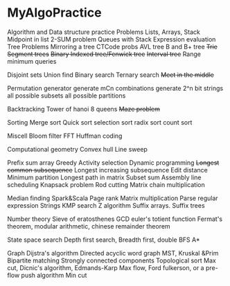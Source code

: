 # MyAlgoPractice
Algorithm and Data structure practice Problems
Lists, Arrays, Stack
	Midpoint in list
	2-SUM problem
	Queues with Stack
	Expression evaluation
Tree Problems
	Mirroring a tree
	CTCode probs
AVL tree
B and B+ tree
~~Trie~~
~~Segment trees~~
~~Binary Indexed tree/Fenwick tree~~
~~Interval tree~~
Range minimum queries

Disjoint sets
Union find
Binary search
Ternary search
~~Meet in the middle~~

Permutation generator
generate mCn combinations
generate 2^n bit strings
all possible subsets
all possible partitions

Backtracking
	 Tower of hanoi
	 8 queens
	 ~~Maze problem~~

Sorting
	Merge sort
	Quick sort
	selection sort
	radix sort
	count sort

Miscell
	Bloom filter
	FFT
	Huffman coding

Computational geometry
	Convex hull
	Line sweep

Prefix sum array
Greedy
	Activity selection
Dynamic programming
	~~Longest common subsequence~~
	Longest increasing subsequence
	Edit distance
	Minimum partition
	Longest path in matrix
	Subset sum
	Assembly line scheduling
	Knapsack problem
	Rod cutting
	Matrix chain multiplication

Median finding
Spark&Scala
	Page rank
	Matrix multiplication
Parse regular expression
Strings
	KMP search
	Z algorithm
	Suffix arrays. Suffix trees

Number theory
	Sieve of eratosthenes
	GCD
	euler's totient function
	Fermat's theorem, modular arithmetic, chinese remainder theorem

State space search
	Depth first search, 
	Breadth first, double BFS
	A*

Graph
	Dijstra's algorithm
	Directed acyclic word graph
	MST, Kruskal &Prim
	Bipartite matching
	Strongly connected components
	Topological sort
	Max cut, Dicnic's algorithm, Edmands-Karp
	Max flow, Ford fulkerson, or a pre-flow push algorithm
	Min cut



